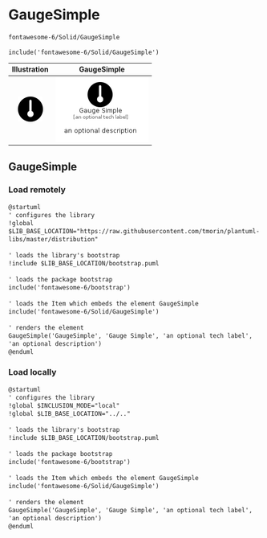 # GaugeSimple


```text
fontawesome-6/Solid/GaugeSimple
```

```text
include('fontawesome-6/Solid/GaugeSimple')
```



| Illustration | GaugeSimple |
| :---: | :---: |
| ![illustration for Illustration](../../fontawesome-6/Solid/GaugeSimple.png) | ![illustration for GaugeSimple](../../fontawesome-6/Solid/GaugeSimple.Local.png) |




## GaugeSimple

### Load remotely
```plantuml
@startuml
' configures the library
!global $LIB_BASE_LOCATION="https://raw.githubusercontent.com/tmorin/plantuml-libs/master/distribution"

' loads the library's bootstrap
!include $LIB_BASE_LOCATION/bootstrap.puml

' loads the package bootstrap
include('fontawesome-6/bootstrap')

' loads the Item which embeds the element GaugeSimple
include('fontawesome-6/Solid/GaugeSimple')

' renders the element
GaugeSimple('GaugeSimple', 'Gauge Simple', 'an optional tech label', 'an optional description')
@enduml
```

### Load locally
```plantuml
@startuml
' configures the library
!global $INCLUSION_MODE="local"
!global $LIB_BASE_LOCATION="../.."

' loads the library's bootstrap
!include $LIB_BASE_LOCATION/bootstrap.puml

' loads the package bootstrap
include('fontawesome-6/bootstrap')

' loads the Item which embeds the element GaugeSimple
include('fontawesome-6/Solid/GaugeSimple')

' renders the element
GaugeSimple('GaugeSimple', 'Gauge Simple', 'an optional tech label', 'an optional description')
@enduml
```

